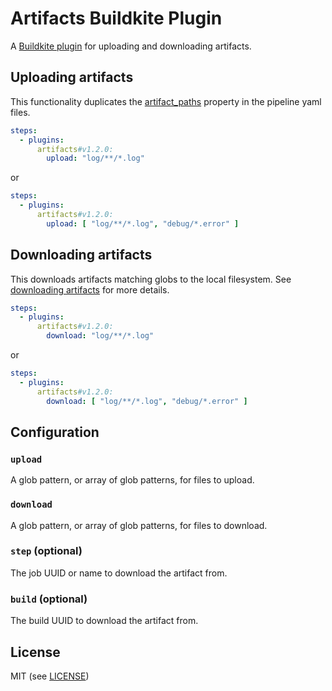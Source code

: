 # Artifacts Buildkite Plugin

A [Buildkite plugin](https://buildkite.com/docs/agent/v3/plugins) for uploading and downloading artifacts.

## Uploading artifacts

This functionality duplicates the [artifact_paths]() property in the pipeline yaml files.

```yml
steps:
  - plugins:
      artifacts#v1.2.0:
        upload: "log/**/*.log"
```

or

```yml
steps:
  - plugins:
      artifacts#v1.2.0:
        upload: [ "log/**/*.log", "debug/*.error" ]
```

## Downloading artifacts

This downloads artifacts matching globs to the local filesystem. See [downloading artifacts](https://buildkite.com/docs/agent/cli-artifact#downloading-artifacts) for more details.

```yml
steps:
  - plugins:
      artifacts#v1.2.0:
        download: "log/**/*.log"
```

or

```yml
steps:
  - plugins:
      artifacts#v1.2.0:
        download: [ "log/**/*.log", "debug/*.error" ]
```

## Configuration

### `upload`

A glob pattern, or array of glob patterns, for files to upload.

### `download`

A glob pattern, or array of glob patterns, for files to download.

### `step` (optional)

The job UUID or name to download the artifact from.

### `build` (optional)

The build UUID to download the artifact from.

## License

MIT (see [LICENSE](LICENSE))
